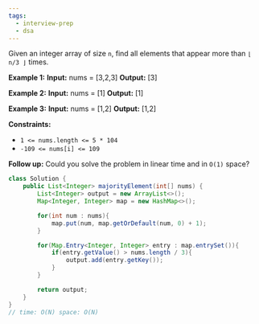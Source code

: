 ```yaml
---
tags:
  - interview-prep
  - dsa
---
```

Given an integer array of size `n`, find all elements that appear more than `⌊ n/3 ⌋` times.

**Example 1:**
**Input:** nums = [3,2,3]
**Output:** [3]

**Example 2:**
**Input:** nums = [1]
**Output:** [1]

**Example 3:**
**Input:** nums = [1,2]
**Output:** [1,2]

**Constraints:**
- `1 <= nums.length <= 5 * 104`
- `-109 <= nums[i] <= 109`

**Follow up:** Could you solve the problem in linear time and in `O(1)` space?

```Java
class Solution {
    public List<Integer> majorityElement(int[] nums) {
        List<Integer> output = new ArrayList<>();
        Map<Integer, Integer> map = new HashMap<>();

        for(int num : nums){
            map.put(num, map.getOrDefault(num, 0) + 1);
        }

        for(Map.Entry<Integer, Integer> entry : map.entrySet()){
            if(entry.getValue() > nums.length / 3){
                output.add(entry.getKey());
            }
        }

        return output;
    }
}
// time: O(N) space: O(N)
```
